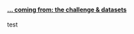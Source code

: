 #### [... coming from: the challenge & datasets](https://github.com/akimwong/1_OnPremise/tree/main/Journey/001/01_Classification/01_Titanic/)

test


